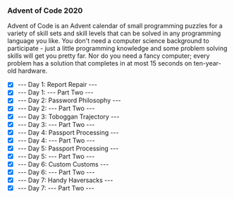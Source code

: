 ### Advent of Code 2020
Advent of Code is an Advent calendar of small programming puzzles for a variety of skill sets and skill levels that can be solved in any programming language you like.
You don't need a computer science background to participate - just a little programming knowledge and some problem solving skills will get you pretty far. Nor do you need a fancy computer; every problem has a solution that completes in at most 15 seconds on ten-year-old hardware.
- [x]  --- Day 1: Report Repair ---
- [x]  --- Day 1: --- Part Two ---
- [x]  --- Day 2: Password Philosophy ---
- [x]  --- Day 2: --- Part Two ---
- [x]  --- Day 3: Toboggan Trajectory ---
- [x]  --- Day 3: --- Part Two ---
- [x]  --- Day 4:  Passport Processing ---
- [x]  --- Day 4: --- Part Two ---
- [x]  --- Day 5: Passport Processing ---
- [x]  --- Day 5: --- Part Two ---
- [x]  --- Day 6: Custom Customs ---
- [x]  --- Day 6: --- Part Two ---
- [x]  --- Day 7: Handy Haversacks ---
- [x]  --- Day 7: --- Part Two ---